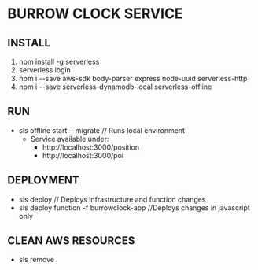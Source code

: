 # BURROW CLOCK SERVICE

## INSTALL
1. npm install -g serverless
2. serverless login
3. npm i --save aws-sdk body-parser express node-uuid serverless-http
4. npm i --save serverless-dynamodb-local serverless-offline

## RUN
* sls offline start --migrate   // Runs local environment
    * Service available under:
        * http://localhost:3000/position
        * http://localhost:3000/poi

## DEPLOYMENT
* sls deploy // Deploys infrastructure and function changes
* sls deploy function -f burrowclock-app //Deploys changes in javascript only

## CLEAN AWS RESOURCES
* sls remove